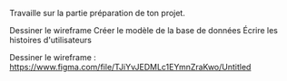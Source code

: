 Travaille sur la partie préparation de ton projet.

Dessiner le wireframe
Créer le modèle de la base de données
Écrire les histoires d'utilisateurs

Dessiner le wireframe : 
https://www.figma.com/file/TJiYvJEDMLc1EYmnZraKwo/Untitled
